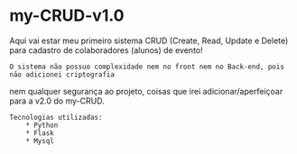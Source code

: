 # my-CRUD-v1.0
 Aqui vai estar meu primeiro sistema CRUD (Create, Read, Update e Delete)
para cadastro de colaboradores (alunos) de evento!

    O sistema não possuo complexidade nem no front nem no Back-end, pois não adicionei criptografia
nem qualquer segurança ao projeto, coisas que irei adicionar/aperfeiçoar para a v2.0 do my-CRUD.

    Tecnologias utilizadas:
        * Python
        * Flask
        * Mysql
